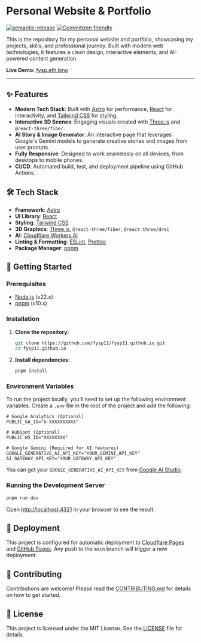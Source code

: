 # Personal Website & Portfolio

[![semantic-release](https://img.shields.io/badge/semantic--release-24.2.9-blue)](https://github.com/semantic-release/semantic-release)
[![Commitizen friendly](https://img.shields.io/badge/commitizen-friendly-brightgreen.svg)](http://commitizen.github.io/cz-cli/)

This is the repository for my personal website and portfolio, showcasing my projects, skills, and professional journey. Built with modern web technologies, it features a clean design, interactive elements, and AI-powered content generation.

**Live Demo:** [fysp.eth.limo](https://fysp.eth.limo)

---

## ✨ Features

- **Modern Tech Stack**: Built with [Astro](https://astro.build/) for performance, [React](https://react.dev/) for interactivity, and [Tailwind CSS](https://tailwindcss.com/) for styling.
- **Interactive 3D Scenes**: Engaging visuals created with [Three.js](https://threejs.org/) and `@react-three/fiber`.
- **AI Story & Image Generator**: An interactive page that leverages Google's Gemini models to generate creative stories and images from user prompts.
- **Fully Responsive**: Designed to work seamlessly on all devices, from desktops to mobile phones.
- **CI/CD**: Automated build, test, and deployment pipeline using GitHub Actions.

## 🛠️ Tech Stack

- **Framework**: [Astro](https://astro.build/)
- **UI Library**: [React](https://react.dev/)
- **Styling**: [Tailwind CSS](https://tailwindcss.com/)
- **3D Graphics**: [Three.js](https://threejs.org/), `@react-three/fiber`, `@react-three/drei`
- **AI**: [Cloudflare Workers AI](https://developers.cloudflare.com/workers-ai/)
- **Linting & Formatting**: [ESLint](https://eslint.org/), [Prettier](https://prettier.io/)
- **Package Manager**: [pnpm](https://pnpm.io/)

## 🚀 Getting Started

### Prerequisites

- [Node.js](https://nodejs.org/) (v22.x)
- [pnpm](https://pnpm.io/) (v10.x)

### Installation

1.  **Clone the repository:**

    ```bash
    git clone https://github.com/fysp11/fysp11.github.io.git
    cd fysp11.github.io
    ```

2.  **Install dependencies:**
    ```bash
    pnpm install
    ```

### Environment Variables

To run the project locally, you'll need to set up the following environment variables. Create a `.env` file in the root of the project and add the following:

```dotenv
# Google Analytics (Optional)
PUBLIC_GA_ID="G-XXXXXXXXXX"

# HubSpot (Optional)
PUBLIC_HS_ID="XXXXXXXX"

# Google Gemini (Required for AI features)
GOOGLE_GENERATIVE_AI_API_KEY="YOUR_GEMINI_API_KEY"
AI_GATEWAY_API_KEY="YOUR_GATEWAY_API_KEY"
```

You can get your `GOOGLE_GENERATIVE_AI_API_KEY` from [Google AI Studio](https://aistudio.google.com/).

### Running the Development Server

```bash
pnpm run dev
```

Open [http://localhost:4321](http://localhost:4321) in your browser to see the result.

## 🚢 Deployment

This project is configured for automatic deployment to [Cloudflare Pages](https://pages.cloudflare.com/) and [GitHub Pages](https://pages.github.com/). Any push to the `main` branch will trigger a new deployment.

## 🤝 Contributing

Contributions are welcome! Please read the [CONTRIBUTING.md](CONTRIBUTING.md) for details on how to get started.

## 📄 License

This project is licensed under the MIT License. See the [LICENSE](LICENSE) file for details.
